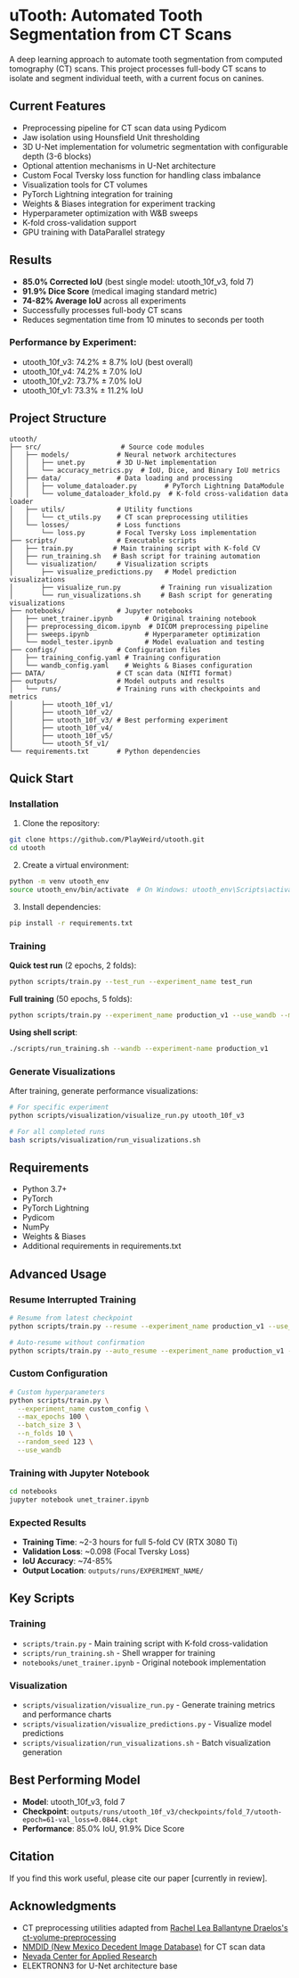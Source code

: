 # uTooth: Automated Tooth Segmentation from CT Scans

A deep learning approach to automate tooth segmentation from computed tomography (CT) scans. This project processes full-body CT scans to isolate and segment individual teeth, with a current focus on canines.

## Current Features
* Preprocessing pipeline for CT scan data using Pydicom
* Jaw isolation using Hounsfield Unit thresholding
* 3D U-Net implementation for volumetric segmentation with configurable depth (3-6 blocks)
* Optional attention mechanisms in U-Net architecture
* Custom Focal Tversky loss function for handling class imbalance
* Visualization tools for CT volumes
* PyTorch Lightning integration for training
* Weights & Biases integration for experiment tracking
* Hyperparameter optimization with W&B sweeps
* K-fold cross-validation support
* GPU training with DataParallel strategy

## Results
* **85.0% Corrected IoU** (best single model: utooth_10f_v3, fold 7)
* **91.9% Dice Score** (medical imaging standard metric)
* **74-82% Average IoU** across all experiments
* Successfully processes full-body CT scans
* Reduces segmentation time from 10 minutes to seconds per tooth

### Performance by Experiment:
- utooth_10f_v3: 74.2% ± 8.7% IoU (best overall)
- utooth_10f_v4: 74.2% ± 7.0% IoU  
- utooth_10f_v2: 73.7% ± 7.0% IoU
- utooth_10f_v1: 73.3% ± 11.2% IoU

## Project Structure

```
utooth/
├── src/                    # Source code modules
│   ├── models/            # Neural network architectures
│   │   ├── unet.py        # 3D U-Net implementation
│   │   └── accuracy_metrics.py  # IoU, Dice, and Binary IoU metrics
│   ├── data/              # Data loading and processing
│   │   ├── volume_dataloader.py       # PyTorch Lightning DataModule
│   │   └── volume_dataloader_kfold.py  # K-fold cross-validation data loader
│   ├── utils/             # Utility functions
│   │   └── ct_utils.py    # CT scan preprocessing utilities
│   └── losses/            # Loss functions
│       └── loss.py        # Focal Tversky Loss implementation
├── scripts/               # Executable scripts
│   ├── train.py          # Main training script with K-fold CV
│   ├── run_training.sh   # Bash script for training automation
│   └── visualization/     # Visualization scripts
│       ├── visualize_predictions.py   # Model prediction visualizations
│       ├── visualize_run.py          # Training run visualization
│       └── run_visualizations.sh     # Bash script for generating visualizations
├── notebooks/             # Jupyter notebooks
│   ├── unet_trainer.ipynb        # Original training notebook
│   ├── preprocessing_dicom.ipynb  # DICOM preprocessing pipeline
│   ├── sweeps.ipynb              # Hyperparameter optimization
│   └── model_tester.ipynb        # Model evaluation and testing
├── configs/               # Configuration files
│   ├── training_config.yaml # Training configuration
│   └── wandb_config.yaml    # Weights & Biases configuration
├── DATA/                  # CT scan data (NIfTI format)
├── outputs/               # Model outputs and results
│   └── runs/              # Training runs with checkpoints and metrics
│       ├── utooth_10f_v1/
│       ├── utooth_10f_v2/
│       ├── utooth_10f_v3/ # Best performing experiment
│       ├── utooth_10f_v4/
│       ├── utooth_10f_v5/
│       └── utooth_5f_v1/
└── requirements.txt       # Python dependencies
```

## Quick Start

### Installation

1. Clone the repository:
```bash
git clone https://github.com/PlayWeird/utooth.git
cd utooth
```

2. Create a virtual environment:
```bash
python -m venv utooth_env
source utooth_env/bin/activate  # On Windows: utooth_env\Scripts\activate
```

3. Install dependencies:
```bash
pip install -r requirements.txt
```

### Training

**Quick test run** (2 epochs, 2 folds):
```bash
python scripts/train.py --test_run --experiment_name test_run
```

**Full training** (50 epochs, 5 folds):
```bash
python scripts/train.py --experiment_name production_v1 --use_wandb --max_epochs 50 --n_folds 5
```

**Using shell script**:
```bash
./scripts/run_training.sh --wandb --experiment-name production_v1
```

### Generate Visualizations

After training, generate performance visualizations:
```bash
# For specific experiment
python scripts/visualization/visualize_run.py utooth_10f_v3

# For all completed runs
bash scripts/visualization/run_visualizations.sh
```

## Requirements
* Python 3.7+
* PyTorch
* PyTorch Lightning
* Pydicom
* NumPy
* Weights & Biases
* Additional requirements in requirements.txt

## Advanced Usage

### Resume Interrupted Training
```bash
# Resume from latest checkpoint
python scripts/train.py --resume --experiment_name production_v1 --use_wandb

# Auto-resume without confirmation
python scripts/train.py --auto_resume --experiment_name production_v1 --use_wandb
```

### Custom Configuration
```bash
# Custom hyperparameters
python scripts/train.py \
  --experiment_name custom_config \
  --max_epochs 100 \
  --batch_size 3 \
  --n_folds 10 \
  --random_seed 123 \
  --use_wandb
```

### Training with Jupyter Notebook
```bash
cd notebooks
jupyter notebook unet_trainer.ipynb
```

### Expected Results
- **Training Time**: ~2-3 hours for full 5-fold CV (RTX 3080 Ti)
- **Validation Loss**: ~0.098 (Focal Tversky Loss)
- **IoU Accuracy**: ~74-85%
- **Output Location**: `outputs/runs/EXPERIMENT_NAME/`

## Key Scripts

### Training
- `scripts/train.py` - Main training script with K-fold cross-validation
- `scripts/run_training.sh` - Shell wrapper for training
- `notebooks/unet_trainer.ipynb` - Original notebook implementation

### Visualization
- `scripts/visualization/visualize_run.py` - Generate training metrics and performance charts
- `scripts/visualization/visualize_predictions.py` - Visualize model predictions
- `scripts/visualization/run_visualizations.sh` - Batch visualization generation

## Best Performing Model
- **Model**: utooth_10f_v3, fold 7
- **Checkpoint**: `outputs/runs/utooth_10f_v3/checkpoints/fold_7/utooth-epoch=61-val_loss=0.0844.ckpt`
- **Performance**: 85.0% IoU, 91.9% Dice Score

## Citation
If you find this work useful, please cite our paper [currently in review].

## Acknowledgments
* CT preprocessing utilities adapted from [Rachel Lea Ballantyne Draelos's ct-volume-preprocessing](https://github.com/rachellea/ct-volume-preprocessing)
* [NMDID (New Mexico Decedent Image Database)](https://nmdid.unm.edu/) for CT scan data
* [Nevada Center for Applied Research](https://www.unr.edu/ncar)
* ELEKTRONN3 for U-Net architecture base
